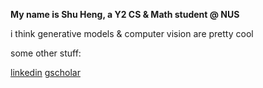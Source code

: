 **My name is Shu Heng, a Y2 CS & Math student @ NUS**

i think generative models & computer vision are pretty cool

some other stuff:

[linkedin](https://www.linkedin.com/in/yeoshuheng/)
[gscholar](https://scholar.google.ca/citations?hl=en&user=HO0uiMoAAAAJ&view_op=list_works&gmla=AL3_ziiDiPNxRLsgv-RIAKNUK23TmLhGamzDQFTkTEOr_R-g9AE8U8ndVVu3kuQAMlJGoXXAFE-bcjx8BA2dueiw)
